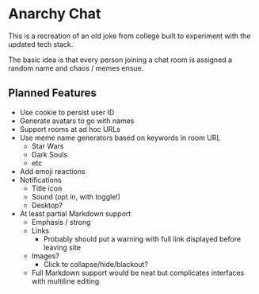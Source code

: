 # Anarchy Chat

This is a recreation of an old joke from college built to experiment with the
updated tech stack.

The basic idea is that every person joining a chat room is assigned a random
name and chaos / memes ensue.

## Planned Features

* Use cookie to persist user ID
* Generate avatars to go with names
* Support rooms at ad hoc URLs
* Use meme name generators based on keywords in room URL
  * Star Wars
  * Dark Souls
  * etc
* Add emoji reactions
* Notifications
  * Title icon
  * Sound (opt in, with toggle!)
  * Desktop?
* At least partial Markdown support
  * Emphasis / strong
  * Links
    * Probably should put a warning with full link displayed before leaving site
  * Images?
    * Click to collapse/hide/blackout?
  * Full Markdown support would be neat but complicates interfaces with
    multiline editing
